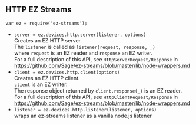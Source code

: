 ## HTTP EZ Streams

`var ez = require('ez-streams');`

* `server = ez.devices.http.server(listener, options)`  
  Creates an EZ HTTP server.  
  The `listener` is called as `listener(request, response, _)`  
  where `request` is an EZ reader and `response` an EZ writer.  
  For a full description of this API, see `HttpServerRequest/Response` in
  https://github.com/Sage/ez-streams/blob/master/lib/node-wrappers.md 
* `client = ez.devices.http.client(options)`  
  Creates an EZ HTTP client.  
  `client` is an EZ writer.  
  The response object returned by `client.response(_)`  is an EZ reader.  
  For a full description of this API, see `HttpClientRequest/Response` in
  https://github.com/Sage/ez-streams/blob/master/lib/node-wrappers.md 
* `listener = ez.devices.http.listener(listener, options)`  
   wraps an ez-streams listener as a vanilla node.js listener
